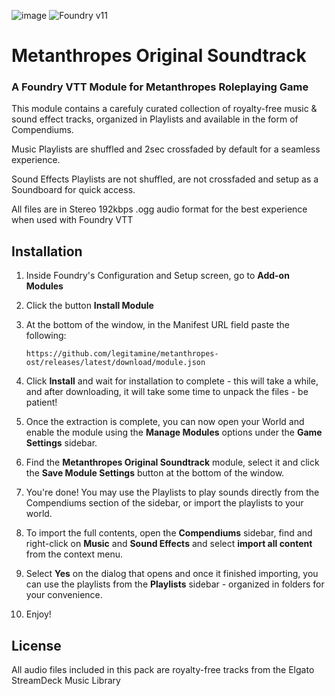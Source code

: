 ![image](https://content.invisioncic.com/e290497/monthly_2022_12/01.jpg.10f501a62b5254cef6f04d9f87c8b52d.jpg)
![Foundry v11](https://img.shields.io/badge/foundry-v11-green)

# Metanthropes Original Soundtrack 

### A Foundry VTT Module for Metanthropes Roleplaying Game

This module contains a carefuly curated collection of royalty-free music & sound effect tracks, organized in Playlists and available in the form of Compendiums.

Music Playlists are shuffled and 2sec crossfaded by default for a seamless experience.

Sound Effects Playlists are not shuffled, are not crossfaded and setup as a Soundboard for quick access.

All files are in Stereo 192kbps .ogg audio format for the best experience when used with Foundry VTT

## Installation

1. Inside Foundry's Configuration and Setup screen, go to **Add-on Modules**
2. Click the button **Install Module**
3. At the bottom of the window, in the Manifest URL field paste the following:

	`https://github.com/legitamine/metanthropes-ost/releases/latest/download/module.json`

4. Click **Install** and wait for installation to complete - this will take a while, and after downloading, it will take some time to unpack the files - be patient!
5. Once the extraction is complete, you can now open your World and enable the module using the **Manage Modules** options under the **Game Settings** sidebar.
6. Find the **Metanthropes Original Soundtrack** module, select it and click the **Save Module Settings** button at the bottom of the window.
7. You're done! You may use the Playlists to play sounds directly from the Compendiums section of the sidebar, or import the playlists to your world.
8. To import the full contents, open the **Compendiums** sidebar, find and right-click on **Music** and **Sound Effects** and select **import all content** from the context menu.
9. Select **Yes** on the dialog that opens and once it finished importing, you can use the playlists from the **Playlists** sidebar - organized in folders for your convenience.
10. Enjoy!

## License

All audio files included in this pack are royalty-free tracks from the Elgato StreamDeck Music Library
